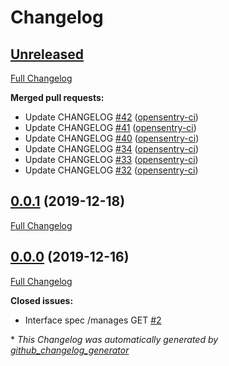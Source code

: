 # Changelog

## [Unreleased](https://github.com/OpenSentry/idp/tree/HEAD)

[Full Changelog](https://github.com/OpenSentry/idp/compare/0.0.1...HEAD)

**Merged pull requests:**

- Update CHANGELOG [\#42](https://github.com/OpenSentry/idp/pull/42) ([opensentry-ci](https://github.com/opensentry-ci))
- Update CHANGELOG [\#41](https://github.com/OpenSentry/idp/pull/41) ([opensentry-ci](https://github.com/opensentry-ci))
- Update CHANGELOG [\#40](https://github.com/OpenSentry/idp/pull/40) ([opensentry-ci](https://github.com/opensentry-ci))
- Update CHANGELOG [\#34](https://github.com/OpenSentry/idp/pull/34) ([opensentry-ci](https://github.com/opensentry-ci))
- Update CHANGELOG [\#33](https://github.com/OpenSentry/idp/pull/33) ([opensentry-ci](https://github.com/opensentry-ci))
- Update CHANGELOG [\#32](https://github.com/OpenSentry/idp/pull/32) ([opensentry-ci](https://github.com/opensentry-ci))

## [0.0.1](https://github.com/OpenSentry/idp/tree/0.0.1) (2019-12-18)

[Full Changelog](https://github.com/OpenSentry/idp/compare/0.0.0...0.0.1)

## [0.0.0](https://github.com/OpenSentry/idp/tree/0.0.0) (2019-12-16)

[Full Changelog](https://github.com/OpenSentry/idp/compare/29adf8a8d1f7a77617f984a25af01f1820140281...0.0.0)

**Closed issues:**

- Interface spec /manages GET [\#2](https://github.com/OpenSentry/idp/issues/2)



\* *This Changelog was automatically generated by [github_changelog_generator](https://github.com/github-changelog-generator/github-changelog-generator)*
